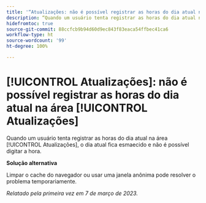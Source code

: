 ```yaml
---
title: '“Atualizações: não é possível registrar as horas do dia atual na área Atualizações”'
description: “Quando um usuário tenta registrar as horas do dia atual na área Atualizações, o dia atual fica esmaecido e não é possível digitar a hora.”
hidefromtoc: true
source-git-commit: 88ccfcb9b94d60d9ec843f83eaca54ffbec41ca6
workflow-type: ht
source-wordcount: '99'
ht-degree: 100%

---
```



# [!UICONTROL Atualizações]: não é possível registrar as horas do dia atual na área [!UICONTROL Atualizações]

Quando um usuário tenta registrar as horas do dia atual na área [!UICONTROL Atualizações], o dia atual fica esmaecido e não é possível digitar a hora.

**Solução alternativa**

Limpar o cache do navegador ou usar uma janela anônima pode resolver o problema temporariamente.

_Relatado pela primeira vez em 7 de março de 2023._

